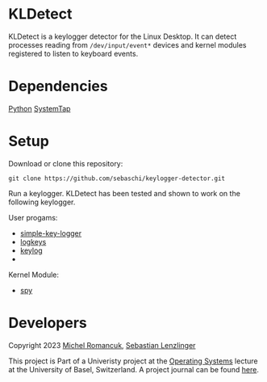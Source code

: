 # KLDetect
KLDetect is a keylogger detector for the Linux Desktop.
It can detect processes reading from ```/dev/input/event*``` devices and kernel modules registered to listen to keyboard events.

# Dependencies
[Python](https://www.python.org/downloads/)
[SystemTap](https://sourceware.org/systemtap/wiki)

# Setup
Download or clone this repository:
```
git clone https://github.com/sebaschi/keylogger-detector.git
```

Run a keylogger. KLDetect has been tested and shown to work on the following keylogger.

User progams:

* [simple-key-logger](https://github.com/gsingh93/simple-key-logger/tree/master)
* [logkeys](https://github.com/kernc/logkeys)
* [keylog](https://github.com/SCOTPAUL/keylog)
* 
Kernel Module:

* [spy](https://github.com/jarun/spy)

# Developers
Copyright 2023 [Michel Romancuk](https://github.com/SoulKindred), [Sebastian Lenzlinger](https://github.com/sebaschi)





This project is Part of a Univeristy project at the [Operating Systems](https://dmi.unibas.ch/de/studium/computer-science-informatik/lehrangebot-fs23/vorlesung-operating-systems-1/) lecture at the University of Basel, Switzerland.
 A project journal can be found [here](https://github.com/sebaschi/keylogger-detector/blob/main/doc/dev_journal.md).
